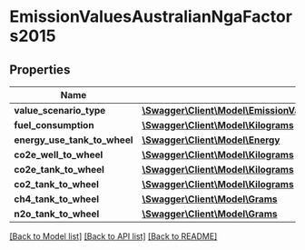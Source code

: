 # EmissionValuesAustralianNgaFactors2015

## Properties
Name | Type | Description | Notes
------------ | ------------- | ------------- | -------------
**value_scenario_type** | [**\Swagger\Client\Model\EmissionValueScenarioTypeAustralianNgaFactors2015**](EmissionValueScenarioTypeAustralianNgaFactors2015.md) |  | 
**fuel_consumption** | [**\Swagger\Client\Model\Kilograms**](Kilograms.md) |  | 
**energy_use_tank_to_wheel** | [**\Swagger\Client\Model\Energy**](Energy.md) |  | 
**co2e_well_to_wheel** | [**\Swagger\Client\Model\Kilograms**](Kilograms.md) |  | 
**co2e_tank_to_wheel** | [**\Swagger\Client\Model\Kilograms**](Kilograms.md) |  | 
**co2_tank_to_wheel** | [**\Swagger\Client\Model\Kilograms**](Kilograms.md) |  | 
**ch4_tank_to_wheel** | [**\Swagger\Client\Model\Grams**](Grams.md) |  | 
**n2o_tank_to_wheel** | [**\Swagger\Client\Model\Grams**](Grams.md) |  | 

[[Back to Model list]](../../README.md#documentation-for-models) [[Back to API list]](../../README.md#documentation-for-api-endpoints) [[Back to README]](../../README.md)

